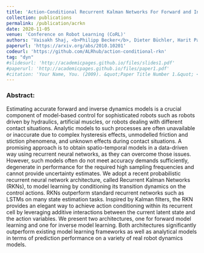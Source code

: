 ```yaml
---
title: 'Action-Conditional Recurrent Kalman Networks For Forward and Inverse Dynamics Learning'
collection: publications
permalink: /publication/acrkn
date: 2020-11-05
venue: 'Conference on Robot Learning (CoRL)'
authors: 'Vaisakh Shaj, <b>Philipp Becker</b>, Dieter Büchler, Harit Pandya, Niels van Duijkeren, C James Taylor, Marc Hanheide, Gerhard Neumann'
paperurl: 'https://arxiv.org/abs/2010.10201'
codeurl: 'https://github.com/ALRhub/action-conditional-rkn'
tag: "dyn"
#slidesurl: 'http://academicpages.github.io/files/slides1.pdf'
#paperurl: 'http://academicpages.github.io/files/paper1.pdf'
#citation: 'Your Name, You. (2009). &quot;Paper Title Number 1.&quot; <i>Journal 1</i>. 1(1).'
---
```


<p>
<h3> Abstract: </h3>

Estimating accurate forward and inverse dynamics models is a crucial component of model-based control for sophisticated robots such as robots driven by hydraulics, artificial muscles, or robots dealing with different contact situations. Analytic models to such processes are often unavailable or inaccurate due to complex hysteresis effects, unmodelled friction and stiction phenomena, and unknown effects during contact situations. A promising approach is to obtain spatio-temporal models in a data-driven way using recurrent neural networks, as they can overcome those issues. However, such models often do not meet accuracy demands sufficiently, degenerate in performance for the required high sampling frequencies and cannot provide uncertainty estimates. We adopt a recent probabilistic recurrent neural network architecture, called Recurrent Kalman Networks (RKNs), to model learning by conditioning its transition dynamics on the control actions. RKNs outperform standard recurrent networks such as LSTMs on many state estimation tasks. Inspired by Kalman filters, the RKN provides an elegant way to achieve action conditioning within its recurrent cell by leveraging additive interactions between the current latent state and the action variables. We present two architectures, one for forward model learning and one for inverse model learning. Both architectures significantly outperform existing model learning frameworks as well as analytical models in terms of prediction performance on a variety of real robot dynamics models.
</p>